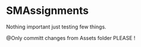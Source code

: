 # SMAssignments
Nothing important just testing few things.


@Only committ changes from Assets folder PLEASE !

